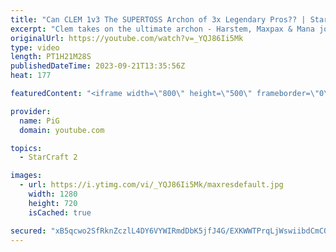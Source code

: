 ```yaml
---
title: "Can CLEM 1v3 The SUPERTOSS Archon of 3x Legendary Pros?? | StarCraft 2"
excerpt: "Clem takes on the ultimate archon - Harstem, Maxpax & Mana join forces as a Pro Protoss archon to take down the French terran. It's insane that Clem is fast enough to even compete, but can he WIN? Lets find out! -- 🐷 Second Channel for Learning StarCraft 2: https://www.youtube.com/c/PiGRandom 🐷 Third"
originalUrl: https://youtube.com/watch?v=_YQJ86Ii5Mk
type: video
length: PT1H21M28S
publishedDateTime: 2023-09-21T13:35:56Z
heat: 177

featuredContent: "<iframe width=\"800\" height=\"500\" frameborder=\"0\" src=\"https://www.youtube.com/embed/_YQJ86Ii5Mk\" allow=\"accelerometer; autoplay; encrypted-media; gyroscope; picture-in-picture\" allowfullscreen></iframe>"

provider:
  name: PiG
  domain: youtube.com

topics:
  - StarCraft 2

images:
  - url: https://i.ytimg.com/vi/_YQJ86Ii5Mk/maxresdefault.jpg
    width: 1280
    height: 720
    isCached: true

secured: "xB5qcwo2SfRknZczlL4DY6VYWIRmdDbK5jfJ4G/EXKWWTPrqLjWswiibdCmCQ4wKm6cH61aivR1qiCECwEbQO+Yb2hRBnYqUF+yQP2+FS7YrhTRqtyxtAcVEDz4BcuVuJcziZXHXghWZvTwD3ghzt6Rw3K5KM6JnWibT35QUEXvo/qWm2YrXHqI4tEyHGCiY3oQMpLU0qH1TEuIxUt1mB/PrPlAWYwNjbItRmJhxzrHHHxDHDNYyyj3ynL7v/PMuDoFb7xK+JUCcA+TK2BCz7LM0wTwTQIegFO/yQVg1/Zr8S/D/6n5CXx+9rA5colM6NeK042WEqbmA9Z+tkh8M7bukNP5f+rwkqs/QD+ELYjYHQUutwIQwxch4KqBhj6VybSGwiYJktK/gAovpwaKaHw==;2+AJfDRn05qsW9wpfSwSBQ=="
---
```


